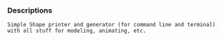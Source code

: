 ### Descriptions
    Simple Shape printer and generator (for command line and terminal) with all stuff for modeling, animating, etc.